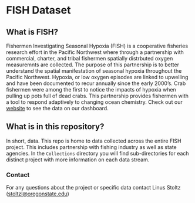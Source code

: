 # FISH Dataset
## What is FISH?
Fishermen Investigating Seasonal Hypoxia (FISH) is a cooperative fisheries research effort in the Pacific Northwest where through a partnership with commercial, charter, and tribal fishermen spatially distrbuted oxygen measuremnts are collected. The purpose of this partnership is to better understand the spatial manifestation of seasonal hypoxia throughout the Pacific Northwest. Hypoxia, or low oxygen episodes are linked to upwelling and have been documented to recur annually since the early 2000’s. Crab fishermen were among the first to notice the impacts of hypoxia when pulling up pots full of dead crabs. This partnership provides fishermen with a tool to respond adaptively to changing ocean chemistry. Check out our [website](https://fishresearch.net) to see the data on our dashboard.  
## What is in this repository?
In short, data. This repo is home to data collected across the entire FISH project. This includes partnership with fishing industry as well as state agencies. In the ```Collections``` directory you will find sub-directories for each distinct project with more information on each data stream.

### Contact
For any questions about the project or specific data contact Linus Stoltz (stoltzl@oregonstate.edu)
